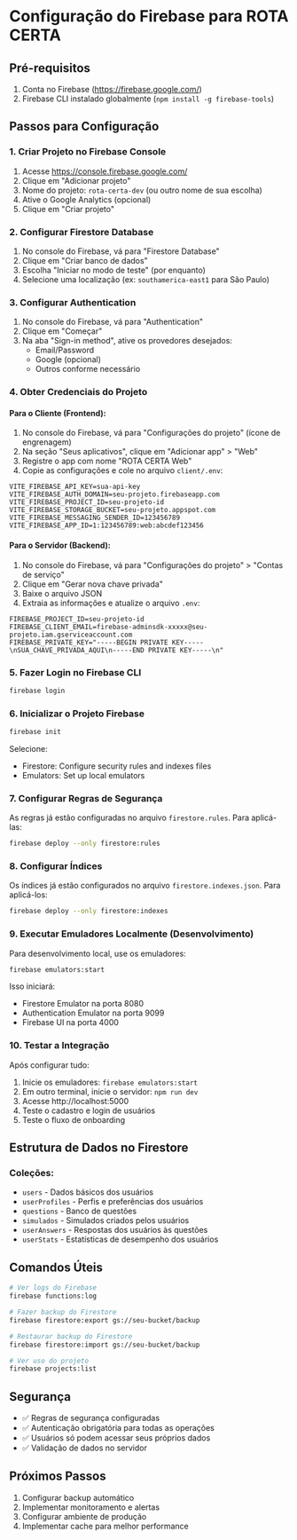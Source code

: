# Configuração do Firebase para ROTA CERTA

## Pré-requisitos

1. Conta no Firebase (https://firebase.google.com/)
2. Firebase CLI instalado globalmente (`npm install -g firebase-tools`)

## Passos para Configuração

### 1. Criar Projeto no Firebase Console

1. Acesse https://console.firebase.google.com/
2. Clique em "Adicionar projeto"
3. Nome do projeto: `rota-certa-dev` (ou outro nome de sua escolha)
4. Ative o Google Analytics (opcional)
5. Clique em "Criar projeto"

### 2. Configurar Firestore Database

1. No console do Firebase, vá para "Firestore Database"
2. Clique em "Criar banco de dados"
3. Escolha "Iniciar no modo de teste" (por enquanto)
4. Selecione uma localização (ex: `southamerica-east1` para São Paulo)

### 3. Configurar Authentication

1. No console do Firebase, vá para "Authentication"
2. Clique em "Começar"
3. Na aba "Sign-in method", ative os provedores desejados:
   - Email/Password
   - Google (opcional)
   - Outros conforme necessário

### 4. Obter Credenciais do Projeto

#### Para o Cliente (Frontend):
1. No console do Firebase, vá para "Configurações do projeto" (ícone de engrenagem)
2. Na seção "Seus aplicativos", clique em "Adicionar app" > "Web"
3. Registre o app com nome "ROTA CERTA Web"
4. Copie as configurações e cole no arquivo `client/.env`:

```env
VITE_FIREBASE_API_KEY=sua-api-key
VITE_FIREBASE_AUTH_DOMAIN=seu-projeto.firebaseapp.com
VITE_FIREBASE_PROJECT_ID=seu-projeto-id
VITE_FIREBASE_STORAGE_BUCKET=seu-projeto.appspot.com
VITE_FIREBASE_MESSAGING_SENDER_ID=123456789
VITE_FIREBASE_APP_ID=1:123456789:web:abcdef123456
```

#### Para o Servidor (Backend):
1. No console do Firebase, vá para "Configurações do projeto" > "Contas de serviço"
2. Clique em "Gerar nova chave privada"
3. Baixe o arquivo JSON
4. Extraia as informações e atualize o arquivo `.env`:

```env
FIREBASE_PROJECT_ID=seu-projeto-id
FIREBASE_CLIENT_EMAIL=firebase-adminsdk-xxxxx@seu-projeto.iam.gserviceaccount.com
FIREBASE_PRIVATE_KEY="-----BEGIN PRIVATE KEY-----\nSUA_CHAVE_PRIVADA_AQUI\n-----END PRIVATE KEY-----\n"
```

### 5. Fazer Login no Firebase CLI

```bash
firebase login
```

### 6. Inicializar o Projeto Firebase

```bash
firebase init
```

Selecione:
- Firestore: Configure security rules and indexes files
- Emulators: Set up local emulators

### 7. Configurar Regras de Segurança

As regras já estão configuradas no arquivo `firestore.rules`. Para aplicá-las:

```bash
firebase deploy --only firestore:rules
```

### 8. Configurar Índices

Os índices já estão configurados no arquivo `firestore.indexes.json`. Para aplicá-los:

```bash
firebase deploy --only firestore:indexes
```

### 9. Executar Emuladores Localmente (Desenvolvimento)

Para desenvolvimento local, use os emuladores:

```bash
firebase emulators:start
```

Isso iniciará:
- Firestore Emulator na porta 8080
- Authentication Emulator na porta 9099
- Firebase UI na porta 4000

### 10. Testar a Integração

Após configurar tudo:

1. Inicie os emuladores: `firebase emulators:start`
2. Em outro terminal, inicie o servidor: `npm run dev`
3. Acesse http://localhost:5000
4. Teste o cadastro e login de usuários
5. Teste o fluxo de onboarding

## Estrutura de Dados no Firestore

### Coleções:

- `users` - Dados básicos dos usuários
- `userProfiles` - Perfis e preferências dos usuários
- `questions` - Banco de questões
- `simulados` - Simulados criados pelos usuários
- `userAnswers` - Respostas dos usuários às questões
- `userStats` - Estatísticas de desempenho dos usuários

## Comandos Úteis

```bash
# Ver logs do Firebase
firebase functions:log

# Fazer backup do Firestore
firebase firestore:export gs://seu-bucket/backup

# Restaurar backup do Firestore
firebase firestore:import gs://seu-bucket/backup

# Ver uso do projeto
firebase projects:list
```

## Segurança

- ✅ Regras de segurança configuradas
- ✅ Autenticação obrigatória para todas as operações
- ✅ Usuários só podem acessar seus próprios dados
- ✅ Validação de dados no servidor

## Próximos Passos

1. Configurar backup automático
2. Implementar monitoramento e alertas
3. Configurar ambiente de produção
4. Implementar cache para melhor performance